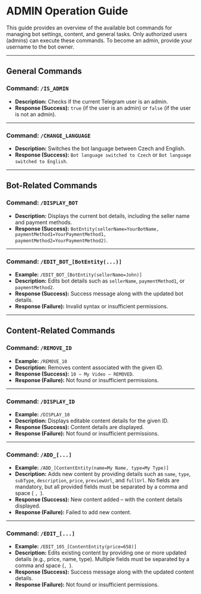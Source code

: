 # ADMIN Operation Guide

This guide provides an overview of the available bot commands for managing bot settings, content, and general tasks.
Only authorized users (admins) can execute these commands. To become an admin, provide your username to the bot owner.

---

## General Commands

### Command: `/IS_ADMIN`

- **Description:** Checks if the current Telegram user is an admin.
- **Response (Success):** `true` (if the user is an admin) or `false` (if the user is not an admin).

---

### Command: `/CHANGE_LANGUAGE`

- **Description:** Switches the bot language between Czech and English.
- **Response (Success):** `Bot language switched to Czech` or `Bot language switched to English`.

---

## Bot-Related Commands

### Command: `/DISPLAY_BOT`

- **Description:** Displays the current bot details, including the seller name and payment methods.
- **Response (Success):**
  `BotEntity(sellerName=YourBotName, paymentMethod1=YourPaymentMethod1, paymentMethod2=YourPaymentMethod2)`.

---

### Command: `/EDIT_BOT_[BotEntity(...)]`

- **Example:** `/EDIT_BOT_[BotEntity(sellerName=John)]`
- **Description:** Edits bot details such as `sellerName`, `paymentMethod1`, or `paymentMethod2`.
- **Response (Success):** Success message along with the updated bot details.
- **Response (Failure):** Invalid syntax or insufficient permissions.

---

## Content-Related Commands

### Command: `/REMOVE_ID`

- **Example:** `/REMOVE_10`
- **Description:** Removes content associated with the given ID.
- **Response (Success):** `10 – My Video – REMOVED`.
- **Response (Failure):** Not found or insufficient permissions.

---

### Command: `/DISPLAY_ID`

- **Example:** `/DISPLAY_10`
- **Description:** Displays editable content details for the given ID.
- **Response (Success):** Content details are displayed.
- **Response (Failure):** Not found or insufficient permissions.

---

### Command: `/ADD_[...]`

- **Example:** `/ADD_[ContentEntity(name=My Name, type=My Type)]`
- **Description:** Adds new content by providing details such as `name`, `type`, `subType`, `description`, `price`,
  `previewUrl`, and `fullUrl`. No fields are mandatory, but all provided fields must be separated by a comma and space (
  `, `).
- **Response (Success):** New content added – with the content details displayed.
- **Response (Failure):** Failed to add new content.

---

### Command: `/EDIT_[...]`

- **Example:** `/EDIT_105_[ContentEntity(price=658)]`
- **Description:** Edits existing content by providing one or more updated details (e.g., price, name, type). Multiple
  fields must be separated by a comma and space (`, `).
- **Response (Success):** Success message along with the updated content details.
- **Response (Failure):** Not found or insufficient permissions.
